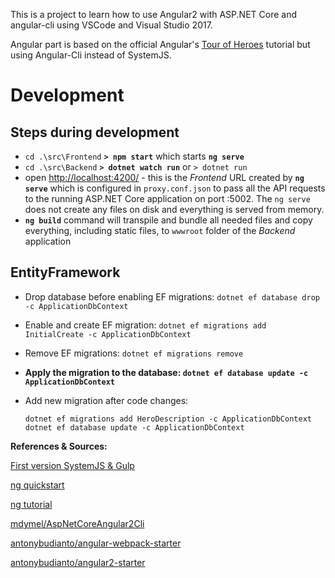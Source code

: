This is a project to learn how to use Angular2 with ASP.NET Core and angular-cli using VSCode and Visual Studio 2017. 

Angular part is based on the official Angular's [Tour of Heroes](https://angular.io/docs/ts/latest/tutorial/) tutorial but using Angular-Cli instead of SystemJS.


# Development
## Steps during development
* `cd .\src\Frontend` __`> npm start`__ which starts __`ng serve`__
* `cd .\src\Backend` __`> dotnet watch run`__ or `> dotnet run`
* open [http://localhost:4200/](http://localhost:4200/) - this is the _Frontend_ URL created by __`ng serve`__ 
which is configured in `proxy.conf.json` to pass all the API requests to the running ASP.NET Core application on port :5002.
The `ng serve` does not create any files on disk and everything is served from memory.
* __`ng build`__ command will transpile and bundle all needed files and copy everything, including static files, to `wwwroot` folder of the _Backend_ application

## EntityFramework
* Drop database before enabling EF migrations: `dotnet ef database drop -c ApplicationDbContext`
* Enable and create EF migration: `dotnet ef migrations add InitialCreate -c ApplicationDbContext`
* Remove EF migrations: `dotnet ef migrations remove`
* __Apply the migration to the database: `dotnet ef database update -c ApplicationDbContext`__
* Add new migration after code changes: 

    ```
    dotnet ef migrations add HeroDescription -c ApplicationDbContext
    dotnet ef database update -c ApplicationDbContext
    ```

__References & Sources:__

[First version SystemJS & Gulp](https://github.com/krzyhook/aspnet-core-angular2-starter)

[ng quickstart](https://angular.io/docs/ts/latest/quickstart.html)

[ng tutorial](https://angular.io/docs/ts/latest/tutorial)

[mdymel/AspNetCoreAngular2Cli](https://github.com/mdymel/AspNetCoreAngular2Cli)

[antonybudianto/angular-webpack-starter](https://github.com/antonybudianto/angular-webpack-starter)

[antonybudianto/angular2-starter](https://github.com/antonybudianto/angular2-starter)